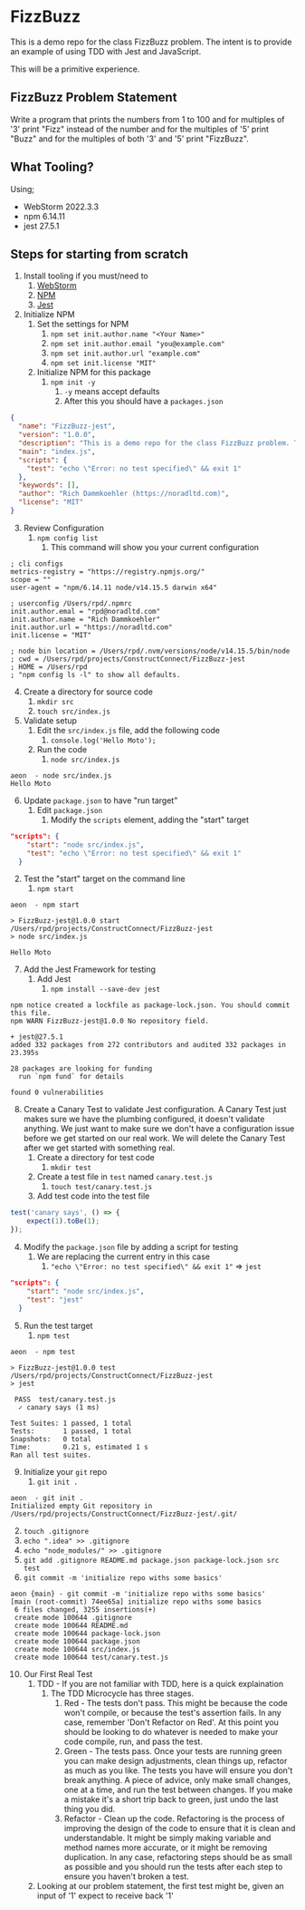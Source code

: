 # FizzBuzz

This is a demo repo for the class FizzBuzz problem.
The intent is to provide an example of using TDD with Jest and JavaScript.

This will be a primitive experience.

## FizzBuzz Problem Statement

Write a program that prints the numbers from 1 to 100 
and for multiples of '3' print "Fizz" instead of the number 
and for the multiples of '5' print "Buzz"
and for the multiples of both '3' and '5' print "FizzBuzz".

## What Tooling?

Using;

* WebStorm 2022.3.3
* npm 6.14.11
* jest 27.5.1

## Steps for starting from scratch

1) Install tooling if you must/need to
   1) [WebStorm](https://www.jetbrains.com/help/webstorm/installation-guide.html)
   2) [NPM](https://docs.npmjs.com/downloading-and-installing-node-js-and-npm)
   3) [Jest](https://jestjs.io/)
2) Initialize NPM
   1) Set the settings for NPM
      1) `npm set init.author.name "<Your Name>"`
      2) `npm set init.author.email "you@example.com"`
      3) `npm set init.author.url "example.com"`
      4) `npm set init.license "MIT"`
   2) Initialize NPM for this package
      1) `npm init -y`
         1) `-y` means accept defaults
         2) After this you should have a `packages.json`
```json
{
  "name": "FizzBuzz-jest",
  "version": "1.0.0",
  "description": "This is a demo repo for the class FizzBuzz problem. The intent is to provide an example of using TDD with Jest and JavaScript.",
  "main": "index.js",
  "scripts": {
    "test": "echo \"Error: no test specified\" && exit 1"
  },
  "keywords": [],
  "author": "Rich Dammkoehler (https://noradltd.com)",
  "license": "MIT"
}
```   
   3) Review Configuration
      1) `npm config list`
         1) This command will show you your current configuration
```shell
; cli configs
metrics-registry = "https://registry.npmjs.org/"
scope = ""
user-agent = "npm/6.14.11 node/v14.15.5 darwin x64"

; userconfig /Users/rpd/.npmrc
init.author.emal = "rpd@noradltd.com"
init.author.name = "Rich Dammkoehler"
init.author.url = "https://noradltd.com"
init.license = "MIT"

; node bin location = /Users/rpd/.nvm/versions/node/v14.15.5/bin/node
; cwd = /Users/rpd/projects/ConstructConnect/FizzBuzz-jest
; HOME = /Users/rpd
; "npm config ls -l" to show all defaults.
```
4) Create a directory for source code
   1) `mkdir src`
   2) `touch src/index.js`
5) Validate setup
   1) Edit the `src/index.js` file, add the following code
      1) `console.log('Hello Moto');`
   2) Run the code
      1) `node src/index.js`
```shell
aeon  - node src/index.js
Hello Moto
```
6) Update `package.json` to have "run target"
   1) Edit `package.json`
      1) Modify the `scripts` element, adding the "start" target
```json
"scripts": {
    "start": "node src/index.js",
    "test": "echo \"Error: no test specified\" && exit 1"
  }
```
   2) Test the "start" target on the command line
      1) `npm start`
```shell
aeon  - npm start

> FizzBuzz-jest@1.0.0 start /Users/rpd/projects/ConstructConnect/FizzBuzz-jest
> node src/index.js

Hello Moto
```
7) Add the Jest Framework for testing
   1) Add Jest
      1) `npm install --save-dev jest`
```shell
npm notice created a lockfile as package-lock.json. You should commit this file.
npm WARN FizzBuzz-jest@1.0.0 No repository field.

+ jest@27.5.1
added 332 packages from 272 contributors and audited 332 packages in 23.395s

28 packages are looking for funding
  run `npm fund` for details

found 0 vulnerabilities
```
8) Create a Canary Test to validate Jest configuration. A Canary Test just makes sure we have the plumbing configured, it doesn't validate anything. We just want to make sure we don't have a configuration issue before we get started on our real work. We will delete the Canary Test after we get started with something real. 
   1) Create a directory for test code
      1) `mkdir test`
   2) Create a test file in `test` named `canary.test.js`
      1) `touch test/canary.test.js`
   3) Add test code into the test file
```javascript
test('canary says', () => {
    expect(1).toBe(1);
});
```
   4) Modify the `package.json` file by adding a script for testing
      1) We are replacing the current entry in this case
         1) `"echo \"Error: no test specified\" && exit 1"` => `jest`
```json
"scripts": {
    "start": "node src/index.js",
    "test": "jest"
  }
```
   5) Run the test target
      1) `npm test`
```shell
aeon  - npm test

> FizzBuzz-jest@1.0.0 test /Users/rpd/projects/ConstructConnect/FizzBuzz-jest
> jest

 PASS  test/canary.test.js
  ✓ canary says (1 ms)

Test Suites: 1 passed, 1 total
Tests:       1 passed, 1 total
Snapshots:   0 total
Time:        0.21 s, estimated 1 s
Ran all test suites.
```   
9) Initialize your `git` repo
   1) `git init .`
```shell
aeon  - git init .
Initialized empty Git repository in /Users/rpd/projects/ConstructConnect/FizzBuzz-jest/.git/
```
   2) `touch .gitignore`
   3) `echo ".idea" >> .gitignore`
   4) `echo "node_modules/" >> .gitignore`
   5) `git add .gitignore README.md package.json package-lock.json src test`
   6) `git commit -m 'initialize repo withs some basics'`
```shell
aeon {main} - git commit -m 'initialize repo withs some basics'
[main (root-commit) 74ee65a] initialize repo withs some basics
 6 files changed, 3255 insertions(+)
 create mode 100644 .gitignore
 create mode 100644 README.md
 create mode 100644 package-lock.json
 create mode 100644 package.json
 create mode 100644 src/index.js
 create mode 100644 test/canary.test.js
```
10) Our First Real Test
    1) TDD - If you are not familiar with TDD, here is a quick explaination
       1) The TDD Microcycle has three stages.
          1) Red - The tests don't pass. This might be because the code won't compile, or because the test's assertion fails. In any case, remember 'Don't Refactor on Red'. At this point you should be looking to do whatever is needed to make your code compile, run, and pass the test.
          2) Green - The tests pass. Once your tests are running green you can make design adjustments, clean things up, refactor as much as you like. The tests you have will ensure you don't break anything. A piece of advice, only make small changes, one at a time, and run the test between changes. If you make a mistake it's a short trip back to green, just undo the last thing you did.
          3) Refactor - Clean up the code. Refactoring is the process of improving the design of the code to ensure that it is clean and understandable. It might be simply making variable and method names more accurate, or it might be removing duplication. In any case, refactoring steps should be as small as possible and you should run the tests after each step to ensure you haven't broken a test.
    2) Looking at our problem statement, the first test might be, given an input of '1' expect to receive back '1'

